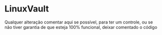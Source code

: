 # LinuxVault

Qualquer alteração comentar aqui se possível, para ter um controle, ou se não tiver garantia de que esteja 100% funcional, deixar comentado
o código
